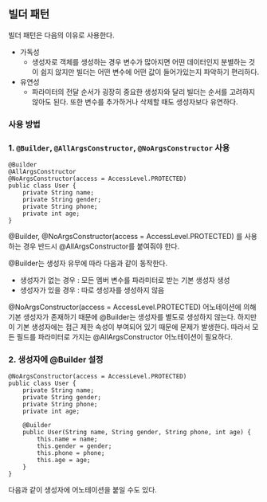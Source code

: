 ## 빌더 패턴

빌더 패턴은 다음의 이유로 사용한다.

- 가독성
    - 생성자로 객체를 생성하는 경우 변수가 많아지면 어떤 데이터인지 분별하는 것이 쉽지 않지만 빌더는 어떤 변수에 어떤 값이 들어가있는지 파악하기 편리하다.
- 유연성
    - 파라미터의 전달 순서가 굉장히 중요한 생성자와 달리 빌더는 순서를 고려하지 않아도 된다. 또한 변수를 추가하거나 삭제할 때도 생성자보다 유연하다.

### 사용 방법

### 1. ```@Builder```, ```@AllArgsConstructor```, ```@NoArgsConstructor``` 사용

```
@Builder
@AllArgsConstructor
@NoArgsConstructor(access = AccessLevel.PROTECTED)
public class User {
	private String name;
    private String gender;
    private String phone;
    private int age;
}
```

@Builder, @NoArgsConstructor(access = AccessLevel.PROTECTED) 를 사용하는 경우 반드시 @AllArgsConstructor를 붙여줘야 한다.

@Builder는 생성자 유무에 따라 다음과 같이 동작한다.

- 생성자가 없는 경우 : 모든 멤버 변수를 파라미터로 받는 기본 생성자 생성
- 생성자가 있을 경우 : 따로 생성자를 생성하지 않음

@NoArgsConstructor(access = AccessLevel.PROTECTED) 어노테이션에 의해 기본 생성자가 존재하기 때문에 @Builder는 생성자를 별도로 생성하지 않는다. 하지만 이 기본 생성자에는 접근 제한 속성이 부여되어 있기 때문에 문제가 발생한다. 따라서 모든 필드를 파라미터로 가지는 @AllArgsConstructor 어노테이션이 필요하다.

### 2. 생성자에 @Builder 설정

```
@NoArgsConstructor(access = AccessLevel.PROTECTED)
public class User {
	private String name;
    private String gender;
    private String phone;
    private int age;

    @Builder
    public User(String name, String gender, String phone, int age) {
        this.name = name;
        this.gender = gender;
        this.phone = phone;
        this.age = age;
    }
}
```

다음과 같이 생성자에 어노테이션을 붙일 수도 있다.